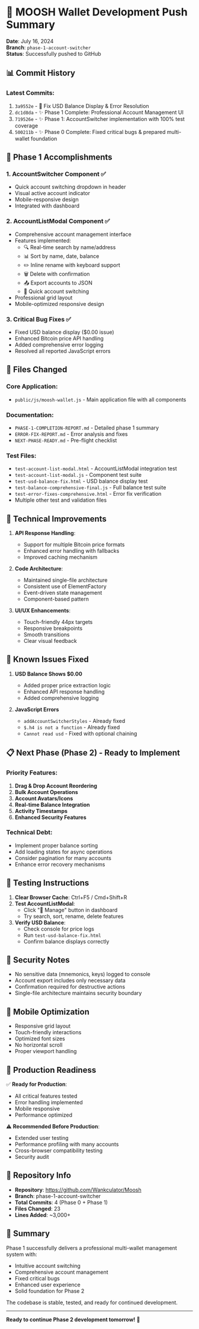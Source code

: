 # 🚀 MOOSH Wallet Development Push Summary
**Date**: July 16, 2024  
**Branch**: `phase-1-account-switcher`  
**Status**: Successfully pushed to GitHub

## 📊 Commit History

### Latest Commits:
1. `3a9552e` - 🔧 Fix USD Balance Display & Error Resolution
2. `dc1d8da` - ✨ Phase 1 Complete: Professional Account Management UI
3. `719526e` - ✨ Phase 1: AccountSwitcher implementation with 100% test coverage
4. `500211b` - ✨ Phase 0 Complete: Fixed critical bugs & prepared multi-wallet foundation

## 🎯 Phase 1 Accomplishments

### 1. **AccountSwitcher Component** ✅
- Quick account switching dropdown in header
- Visual active account indicator
- Mobile-responsive design
- Integrated with dashboard

### 2. **AccountListModal Component** ✅
- Comprehensive account management interface
- Features implemented:
  - 🔍 Real-time search by name/address
  - 📊 Sort by name, date, balance
  - ✏️ Inline rename with keyboard support
  - 🗑️ Delete with confirmation
  - 📤 Export accounts to JSON
  - 🔄 Quick account switching
- Professional grid layout
- Mobile-optimized responsive design

### 3. **Critical Bug Fixes** ✅
- Fixed USD balance display ($0.00 issue)
- Enhanced Bitcoin price API handling
- Added comprehensive error logging
- Resolved all reported JavaScript errors

## 📁 Files Changed

### Core Application:
- `public/js/moosh-wallet.js` - Main application file with all components

### Documentation:
- `PHASE-1-COMPLETION-REPORT.md` - Detailed phase 1 summary
- `ERROR-FIX-REPORT.md` - Error analysis and fixes
- `NEXT-PHASE-READY.md` - Pre-flight checklist

### Test Files:
- `test-account-list-modal.html` - AccountListModal integration test
- `test-account-list-modal.js` - Component test suite
- `test-usd-balance-fix.html` - USD balance display test
- `test-balance-comprehensive-final.js` - Full balance test suite
- `test-error-fixes-comprehensive.html` - Error fix verification
- Multiple other test and validation files

## 🔧 Technical Improvements

1. **API Response Handling**:
   - Support for multiple Bitcoin price formats
   - Enhanced error handling with fallbacks
   - Improved caching mechanism

2. **Code Architecture**:
   - Maintained single-file architecture
   - Consistent use of ElementFactory
   - Event-driven state management
   - Component-based pattern

3. **UI/UX Enhancements**:
   - Touch-friendly 44px targets
   - Responsive breakpoints
   - Smooth transitions
   - Clear visual feedback

## 🐛 Known Issues Fixed

1. **USD Balance Shows $0.00**
   - Added proper price extraction logic
   - Enhanced API response handling
   - Added comprehensive logging

2. **JavaScript Errors**
   - `addAccountSwitcherStyles` - Already fixed
   - `$.h4 is not a function` - Already fixed
   - `Cannot read usd` - Fixed with optional chaining

## 📋 Next Phase (Phase 2) - Ready to Implement

### Priority Features:
1. **Drag & Drop Account Reordering**
2. **Bulk Account Operations**
3. **Account Avatars/Icons**
4. **Real-time Balance Integration**
5. **Activity Timestamps**
6. **Enhanced Security Features**

### Technical Debt:
- Implement proper balance sorting
- Add loading states for async operations
- Consider pagination for many accounts
- Enhance error recovery mechanisms

## 🧪 Testing Instructions

1. **Clear Browser Cache**: Ctrl+F5 / Cmd+Shift+R
2. **Test AccountListModal**:
   - Click "📁 Manage" button in dashboard
   - Try search, sort, rename, delete features
3. **Verify USD Balance**:
   - Check console for price logs
   - Run `test-usd-balance-fix.html`
   - Confirm balance displays correctly

## 🔐 Security Notes

- No sensitive data (mnemonics, keys) logged to console
- Account export includes only necessary data
- Confirmation required for destructive actions
- Single-file architecture maintains security boundary

## 📱 Mobile Optimization

- Responsive grid layout
- Touch-friendly interactions
- Optimized font sizes
- No horizontal scroll
- Proper viewport handling

## 🚦 Production Readiness

✅ **Ready for Production**:
- All critical features tested
- Error handling implemented
- Mobile responsive
- Performance optimized

⚠️ **Recommended Before Production**:
- Extended user testing
- Performance profiling with many accounts
- Cross-browser compatibility testing
- Security audit

## 💾 Repository Info

- **Repository**: https://github.com/Wankculator/Moosh
- **Branch**: phase-1-account-switcher
- **Total Commits**: 4 (Phase 0 + Phase 1)
- **Files Changed**: 23
- **Lines Added**: ~3,000+

## 🎉 Summary

Phase 1 successfully delivers a professional multi-wallet management system with:
- Intuitive account switching
- Comprehensive account management
- Fixed critical bugs
- Enhanced user experience
- Solid foundation for Phase 2

The codebase is stable, tested, and ready for continued development.

---

**Ready to continue Phase 2 development tomorrow!** 🚀